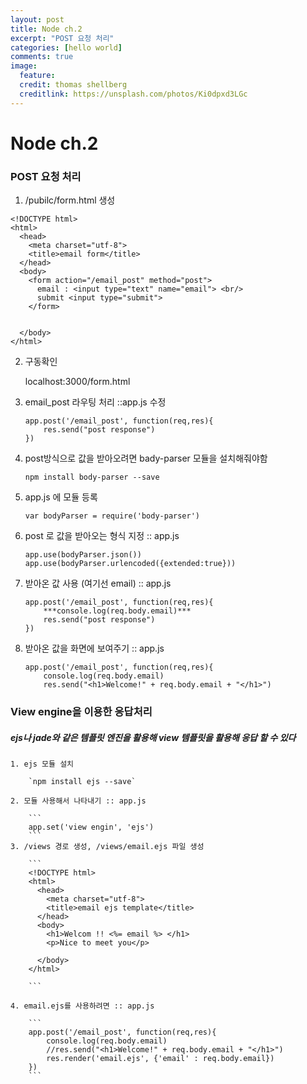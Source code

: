 ```yaml
---
layout: post
title: Node ch.2
excerpt: "POST 요청 처리"
categories: [hello world]
comments: true
image:
  feature:
  credit: thomas shellberg
  creditlink: https://unsplash.com/photos/Ki0dpxd3LGc
---
```


# Node ch.2

### POST 요청 처리
1. /pubilc/form.html 생성
  ```
  <!DOCTYPE html>
  <html>
    <head>
      <meta charset="utf-8">
      <title>email form</title>
    </head>
    <body>
      <form action="/email_post" method="post">
        email : <input type="text" name="email"> <br/>
        submit <input type="submit">
      </form>


    </body>
  </html>

  ```


2. 구동확인

    localhost:3000/form.html

3. email_post 라우팅 처리 ::app.js 수정

    ```
    app.post('/email_post', function(req,res){
    	res.send("post response")
    })
    ```

4. post방식으로 값을 받아오려면 bady-parser 모듈을 설치해줘야함

    `npm install body-parser --save`

5. app.js 에 모듈 등록

    ```
    var bodyParser = require('body-parser')
    ```

6. post 로 값을 받아오는 형식 지정 :: app.js

    ```
    app.use(bodyParser.json())
    app.use(bodyParser.urlencoded({extended:true}))
    ```

7. 받아온 값 사용 (여기선 email) :: app.js

    ```
    app.post('/email_post', function(req,res){
    	***console.log(req.body.email)***
    	res.send("post response")
    })
    ```

8. 받아온 값을 화면에 보여주기 :: app.js

    ```
    app.post('/email_post', function(req,res){
    	console.log(req.body.email)
    	res.send("<h1>Welcome!" + req.body.email + "</h1>")
    ```


### View engine을 이용한 응답처리
##### ejs나 jade와 같은 템플릿 엔진을 활용해 view 템플릿을 활용해 응답 할 수 있다

    1. ejs 모듈 설치

        `npm install ejs --save`

    2. 모듈 사용해서 나타내기 :: app.js

        ```
        app.set('view engin', 'ejs')
        ```
    3. /views 경로 생성, /views/email.ejs 파일 생성

        ```
        <!DOCTYPE html>
        <html>
          <head>
            <meta charset="utf-8">
            <title>email ejs template</title>
          </head>
          <body>
            <h1>Welcom !! <%= email %> </h1>
            <p>Nice to meet you</p>

          </body>
        </html>

        ```

    4. email.ejs를 사용하려면 :: app.js

        ```
        app.post('/email_post', function(req,res){
        	console.log(req.body.email)
        	//res.send("<h1>Welcome!" + req.body.email + "</h1>")
        	res.render('email.ejs', {'email' : req.body.email})
        })
        ```
